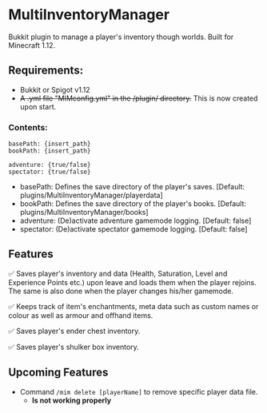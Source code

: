 # MultiInventoryManager
Bukkit plugin to manage a player's inventory though worlds. Built for Minecraft 1.12.

## Requirements:

- Bukkit or Spigot v1.12
- ~~A .yml file "MIMconfig.yml" in the /plugin/ directory.~~ This is now created upon start.
### Contents:
```
basePath: {insert_path}
bookPath: {insert_path}

adventure: {true/false}
spectator: {true/false}
```
- basePath: Defines the save directory of the player's saves. [Default: plugins/MultiInventoryManager/playerdata]
- bookPath: Defines the save directory of the player's books. [Default: plugins/MultiInventoryManager/books]
- adventure: (De)activate adventure gamemode logging. [Default: false]
- spectator: (De)activate spectator gamemode logging. [Default: false]

## Features
:white_check_mark: Saves player's inventory and data (Health, Saturation, Level and Experience Points etc.) upon leave and loads them when the player rejoins. The same is also done when the player changes his/her gamemode.

:white_check_mark: Keeps track of item's enchantments, meta data such as custom names or colour as well as armour and offhand items.

:white_check_mark: Saves player's ender chest inventory.

:white_check_mark: Saves player's shulker box inventory.


## Upcoming Features
- Command `/mim delete [playerName]` to remove specific player data file.
  - __Is not working properly__

